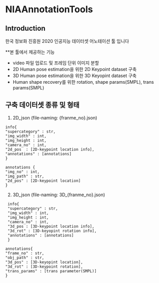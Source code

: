 # NIAAnnotationTools

## Introduction
한국 정보화 진흥원 2020 인공지능 데이터셋 어노테이션 툴 입니다

**본 툴에서 제공하는 기능
 
 - video 파일 업로드 및 프레임 단위 이미지 분할
 - 2D Human pose estimation을 위한 2D Keypoint dataset 구축
 - 3D Human pose estimation을 위한 3D Keyopint dataset 구축
 - Human shape recovery를 위한 rotation, shape params(SMPL), trans params(SMPL)
 
 ## 구축 데이터셋 종류 및 형태
 
 1. 2D_json (file-naming: {franme_no}.json)
 
 ```
 info{
 "supercategory" : str,
 "img_width" : int,
 "img_height : int,
 "camera_no" : int,
 "2d_pos  : [2D-keypoint location info],
 "annotations" : [annotations]
 }
 ```
```
annotations {
"img_no" : int,
"img_path" : str,
"2d_pos" : [2D-keypoint location]
}
```

2. 3D_json (file-naming: 3D_{franme_no}.json)
```
 info{
 "supercategory" : str,
 "img_width" : int,
 "img_height : int,
 "camera_no" : int,
 "3d_pos : [3D-keypoint location info],
 "3d_rot" : [3D-keyopint rotation info],
 "annotations" : [annotations]
 }
```
```
annotations{
"frame_no" : str,
"obj_path" : str,
"3d_pos" : [3D-keyopint location],
"3d_rot" : [3D-keypoint rotation],
"trans_params" : [trans parameter(SMPL)]
}
```
